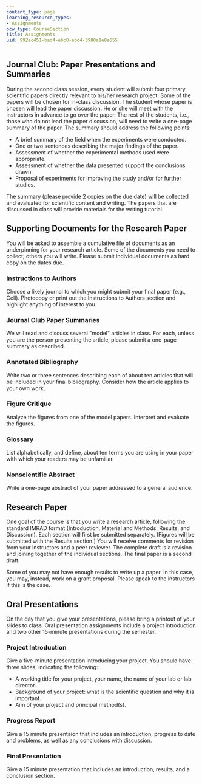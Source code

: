 ```yaml
---
content_type: page
learning_resource_types:
- Assignments
ocw_type: CourseSection
title: Assignments
uid: 992ec451-bad4-ebc8-ebd4-3980a1e8e655
---
```


Journal Club: Paper Presentations and Summaries
-----------------------------------------------

During the second class session, every student will submit four primary scientific papers directly relevant to his/her research project. Some of the papers will be chosen for in-class discussion. The student whose paper is chosen will lead the paper discussion. He or she will meet with the instructors in advance to go over the paper. The rest of the students, i.e., those who do not lead the paper discussion, will need to write a one-page summary of the paper. The summary should address the following points:

*   A brief summary of the field when the experiments were conducted.
*   One or two sentences describing the major findings of the paper.
*   Assessment of whether the experimental methods used were appropriate.
*   Assessment of whether the data presented support the conclusions drawn.
*   Proposal of experiments for improving the study and/or for further studies.

The summary (please provide 2 copies on the due date) will be collected and evaluated for scientific content and writing. The papers that are discussed in class will provide materials for the writing tutorial.

Supporting Documents for the Research Paper
-------------------------------------------

You will be asked to assemble a cumulative file of documents as an underpinning for your research article. Some of the documents you need to collect; others you will write. Please submit individual documents as hard copy on the dates due.

### Instructions to Authors

Choose a likely journal to which you might submit your final paper (e.g., Cell). Photocopy or print out the Instructions to Authors section and highlight anything of interest to you.

### Journal Club Paper Summaries

We will read and discuss several "model" articles in class. For each, unless you are the person presenting the article, please submit a one-page summary as described.

### Annotated Bibliography

Write two or three sentences describing each of about ten articles that will be included in your final bibliography. Consider how the article applies to your own work.

### Figure Critique

Analyze the figures from one of the model papers. Interpret and evaluate the figures.

### Glossary

List alphabetically, and define, about ten terms you are using in your paper with which your readers may be unfamiliar.

### Nonscientific Abstract

Write a one-page abstract of your paper addressed to a general audience.

Research Paper
--------------

One goal of the course is that you write a research article, following the standard IMRAD format (Introduction, Material and Methods, Results, and Discussion). Each section will first be submitted separately. (Figures will be submitted with the Results section.) You will receive comments for revision from your instructors and a peer reviewer. The complete draft is a revision and joining together of the individual sections. The final paper is a second draft.

Some of you may not have enough results to write up a paper. In this case, you may, instead, work on a grant proposal. Please speak to the instructors if this is the case.

Oral Presentations
------------------

On the day that you give your presentations, please bring a printout of your slides to class. Oral presentation assignments include a project introduction and two other 15-minute presentations during the semester.

### Project Introduction

Give a five-minute presentation introducing your project. You should have three slides, indicating the following:

*   A working title for your project, your name, the name of your lab or lab director.
*   Background of your project: what is the scientific question and why it is important.
*   Aim of your project and principal method(s).

### Progress Report

Give a 15 minute presentaion that includes an introduction, progress to date and problems, as well as any conclusions with discussion.

### Final Presentation

Give a 15 minute presentation that includes an introduction, results, and a conclusion section.